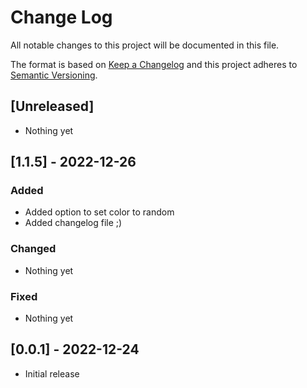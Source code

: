# Change Log

All notable changes to this project will be documented in this file.

The format is based on [Keep a Changelog](http://keepachangelog.com/)
and this project adheres to [Semantic Versioning](http://semver.org/).

## [Unreleased]

- Nothing yet

## [1.1.5] - 2022-12-26

### Added

- Added option to set color to random
- Added changelog file ;)

### Changed

- Nothing yet

### Fixed

- Nothing yet

## [0.0.1] - 2022-12-24

- Initial release
